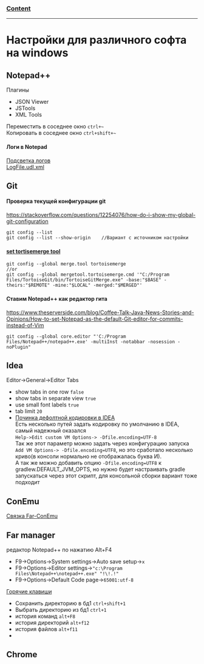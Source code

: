 ### [Content](../contents.md)

-----------------------------

# Настройки для различного софта на windows

## Notepad++
Плагины
- JSON Viewer
- JSTools
- XML Tools

Переместить в соседнее окно `ctrl+~`  
Копировать в соседнее окно `ctrl+shift+~`

#### Логи в Notepad  
[Подсветка логов](https://gist.github.com/mmdemirbas/3713724)  
[LogFile.udl.xml](../resources/settings/LogFile.udl.xml)  

## Git
#### Проверка текущей конфигурации git
https://stackoverflow.com/questions/12254076/how-do-i-show-my-global-git-configuration
````
git config --list
git config --list --show-origin    //Вариант с источником настройки
````
#### [set tortisemerge tool](https://devstuffs.wordpress.com/2013/03/08/setting-tortoisegitmerge-in-msysgit-as-the-git-mergetool/)
````
git config --global merge.tool tortoisemerge
//or
git config --global mergetool.tortoisemerge.cmd '"C:/Program Files/TortoiseGit/bin/TortoiseGitMerge.exe" -base:"$BASE" -theirs:"$REMOTE" -mine:"$LOCAL" -merged:"$MERGED"'
````
#### Ставим Notepad++ как редактор гита
https://www.theserverside.com/blog/Coffee-Talk-Java-News-Stories-and-Opinions/How-to-set-Notepad-as-the-default-Git-editor-for-commits-instead-of-Vim
````
git config --global core.editor "'C:/Program Files/Notepad++/notepad++.exe' -multiInst -notabbar -nosession -noPlugin"
````

## Idea

Editor->General->Editor Tabs
- show tabs in one row `false`
- show tabs in separate view `true`
- use small font labels `true`
- tab limit `20`
- [Починка дефолтной кодировки в IDEA](https://youtrack.jetbrains.com/issue/IDEA-276155/Unable-to-change-gradle-build-output-encoding)  
  Есть несколько путей задать кодировку по умолчанию в IDEA, самый надежный оказался   
    ```` Help->Edit custom VM Options-> -Dfile.encoding=UTF-8 ````  
  Так же этот параметр можно задать через конфигурацию запуска `Add VM Options-> -Dfile.encoding=UTF8`, но это сработало
  несколько криво(в консоли нормально не отображалась буква И).  
  А так же можно добавить опцию `-Dfile.encoding=UTF8` к gradlew.DEFAULT_JVM_OPTS, но нужно будет настраивать gradle запускаться через
  этот скрипт, для консольной сборки вариант тоже подходит
  

## ConEmu
[Связка Far-ConEmu](http://chuchuva.com/pavel/2012/07/far-manager-and-console-output/)

## Far manager
редактор Notepad++ по нажатию Alt+F4     
- F9->Options->System settings->Auto save setup->`x`
- F9->Options->Editor settings->`"c:\Program Files\Notepad++\notepad++.exe" "!\!.!"`
- F9->Options->Default Code page->`65001:utf-8`

[Горячие клавиши](https://cheatography.com/alexzaitzev/cheat-sheets/far-3/)
- Сохранить директорию в бд1  `ctrl+shift+1`  
- Выбрать директорию из бд1 `ctrl+1`  
- история команд `alt+F8`  
- история директорий `alt+f12`  
- история файлов `alt+f11`  
- 

## Chrome





